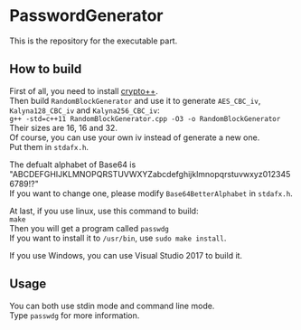 # PasswordGenerator #  
This is the repository for the executable part.  

## How to build ##  
First of all, you need to install [crypto++](https://github.com/weidai11/cryptopp).  
Then build ```RandomBlockGenerator``` and use it to generate ```AES_CBC_iv```, ```Kalyna128_CBC_iv``` and ```Kalyna256_CBC_iv```:  
```g++ -std=c++11 RandomBlockGenerator.cpp -O3 -o RandomBlockGenerator```  
Their sizes are 16, 16 and 32.  
Of course, you can use your own iv instead of generate a new one.  
Put them in ```stdafx.h```.  

The defualt alphabet of Base64 is "ABCDEFGHIJKLMNOPQRSTUVWXYZabcdefghijklmnopqrstuvwxyz0123456789!?"  
If you want to change one, please modify ```Base64BetterAlphabet``` in ```stdafx.h```.  

At last, if you use linux, use this command to build:  
```make```  
Then you will get a program called ```passwdg```  
If you want to install it to ```/usr/bin```, use ```sudo make install```.  

If you use Windows, you can use Visual Studio 2017 to build it.  

## Usage ##  
You can both use stdin mode and command line mode.  
Type ```passwdg``` for more information.  
